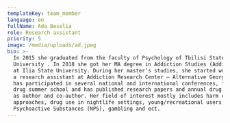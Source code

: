 ```yaml
---
templateKey: team_member
language: en
fullName: Ada Beselia
role: Research assistant
priority: 5
image: /media/uploads/ad.jpeg
bio: >-
  In 2015 she graduated from the faculty of Psychology of Tbilisi State
  University . In 2018 she got her MA degree in Addiction Studies (Addictology)
  at Ilia State University. During her master’s studies, she started working as
  a research assistant at Addiction Research Center – Alternative Georgia. She
  has participated in several national and international conferences, forums,
  drug summer school and has published research papers and annual drug reports
  as author and co-author. Her field of interest mostly includes harm reduction
  approaches, drug use in nightlife settings, young/recreational users, New
  Psychoactive Substances (NPS), gambling and ect.
---
```


